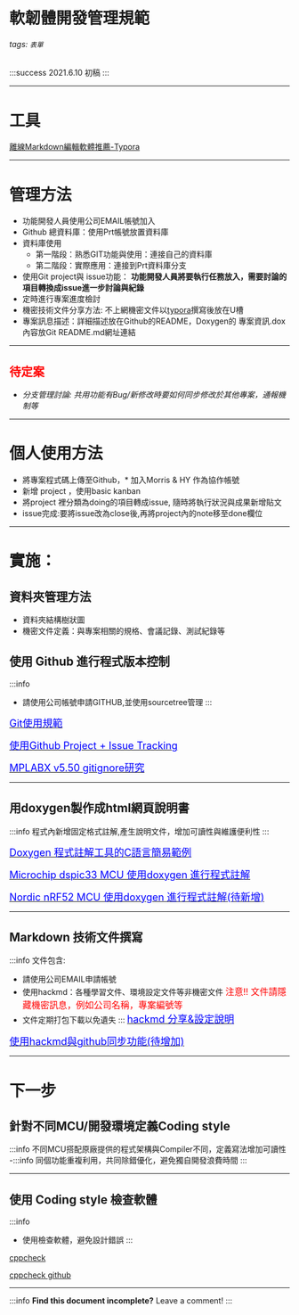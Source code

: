 
軟韌體開發管理規範
===

###### tags: `表單`

:::success
2021.6.10 初稿
:::

---

# 工具
[離線Markdown編輯軟體推薦-Typora](https://typora.io/#windows)

---

# 管理方法

* 功能開發人員使用公司EMAIL帳號加入
* Github 總資料庫：使用Prt帳號放置資料庫
* 資料庫使用
    * 第一階段：熟悉GIT功能與使用：連接自己的資料庫
    * 第二階段：實際應用：連接到Prt資料庫分支
* 使用Git project與 issue功能：
**功能開發人員將要執行任務放入，需要討論的項目轉換成issue進一步討論與紀錄**
* 定時進行專案進度檢討
* 機密技術文件分享方法: 不上網機密文件以[typora](https://typora.io/#windows)撰寫後放在U槽
* 專案訊息描述：詳細描述放在Github的README，Doxygen的 專案資訊.dox內容放Git README.md網址連結

---

## <font color=red>待定案</font><br>
* *分支管理討論: 共用功能有Bug/新修改時要如何同步修改於其他專案，通報機制等* 

---

# 個人使用方法

* 將專案程式碼上傳至Github，* 加入Morris & HY 作為協作帳號
* 新增 project ，使用basic kanban
* 將project 裡分類為doing的項目轉成issue, 隨時將執行狀況與成果新增貼文
* issue完成:要將issue改為close後,再將project內的note移至done欄位 


---

# 實施：

## 資料夾管理方法
* 資料夾結構樹狀圖
* 機密文件定義：與專案相關的規格、會議記錄、測試紀錄等


## 使用 Github 進行程式版本控制
:::info
* 請使用公司帳號申請GITHUB,並使用sourcetree管理
:::

[<font size=4, color=blue>Git使用規範</font>](https://hackmd.io/nHznaT5PRa6fYHN4zbKgYA)

[<font size=4, color=blue>使用Github Project + Issue Tracking</font>](https://hackmd.io/@-C2FvrY8RnGVIGs9xyxOuQ/S1Y0Cbvsu)

[<font size=4, color=blue>MPLABX v5.50 gitignore研究</font>](https://hackmd.io/@-C2FvrY8RnGVIGs9xyxOuQ/SkVQ7F06O)

---

## 用doxygen製作成html網頁說明書
:::info
程式內新增固定格式註解,產生說明文件，增加可讀性與維護便利性
:::

[<font size=4, color=blue>Doxygen 程式註解工具的C語言簡易範例
</font>](https://hackmd.io/@-C2FvrY8RnGVIGs9xyxOuQ/SJJvyvi5d)

[<font size=4, color=blue>Microchip dspic33 MCU 使用doxygen 進行程式註解</font>](https://hackmd.io/@-C2FvrY8RnGVIGs9xyxOuQ/SJIpTL29_)

[<font size=4, color=blue>Nordic nRF52 MCU 使用doxygen 進行程式註解(待新增)</font>]()

---

## Markdown 技術文件撰寫
:::info
文件包含:
* 請使用公司EMAIL申請帳號
* 使用hackmd：各種學習文件、環境設定文件等非機密文件
<font size=3, color=red>注意!! 文件請隱藏機密訊息，例如公司名稱，專案編號等</font>
* 文件定期打包下載以免遺失
:::
[<font size=4, color=blue>hackmd 分享&設定說明</font>](https://hackmd.io/@-C2FvrY8RnGVIGs9xyxOuQ/rynHJHic_)

[<font size=4, color=blue>使用hackmd與github同步功能(待增加)</font>]()

---

# 下一步

## 針對不同MCU/開發環境定義Coding style
:::info
不同MCU搭配原廠提供的程式架構與Compiler不同，定義寫法增加可讀性
-:::info
同個功能重複利用，共同除錯優化，避免獨自開發浪費時間
:::

---

## 使用 Coding style 檢查軟體
:::info
* 使用檢查軟體，避免設計錯誤
:::

[cppcheck](http://cppcheck.sourceforge.net/)

[cppcheck github](https://github.com/danmar/cppcheck)

---

:::info
**Find this document incomplete?** Leave a comment!
:::



